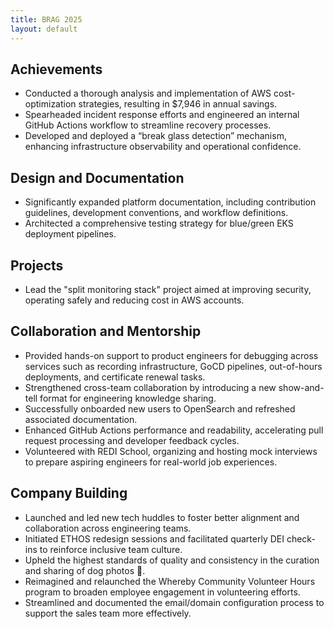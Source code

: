 ```yaml
---
title: BRAG 2025
layout: default
---
```


## Achievements

- Conducted a thorough analysis and implementation of AWS cost-optimization strategies, resulting in $7,946 in annual savings.
- Spearheaded incident response efforts and engineered an internal GitHub Actions workflow to streamline recovery processes.
- Developed and deployed a “break glass detection” mechanism, enhancing infrastructure observability and operational confidence.

## Design and Documentation

- Significantly expanded platform documentation, including contribution guidelines, development conventions, and workflow definitions.
- Architected a comprehensive testing strategy for blue/green EKS deployment pipelines.

## Projects

- Lead the "split monitoring stack" project aimed at improving security, operating safely and reducing cost in AWS accounts.

## Collaboration and Mentorship

- Provided hands-on support to product engineers for debugging across services such as recording infrastructure, GoCD pipelines, out-of-hours deployments, and certificate renewal tasks.
- Strengthened cross-team collaboration by introducing a new show-and-tell format for engineering knowledge sharing.
- Successfully onboarded new users to OpenSearch and refreshed associated documentation.
- Enhanced GitHub Actions performance and readability, accelerating pull request processing and developer feedback cycles.
- Volunteered with REDI School, organizing and hosting mock interviews to prepare aspiring engineers for real-world job experiences.

## Company Building

- Launched and led new tech huddles to foster better alignment and collaboration across engineering teams.
- Initiated ETHOS redesign sessions and facilitated quarterly DEI check-ins to reinforce inclusive team culture.
- Upheld the highest standards of quality and consistency in the curation and sharing of dog photos 🐶.
- Reimagined and relaunched the Whereby Community Volunteer Hours program to broaden employee engagement in volunteering efforts.
- Streamlined and documented the email/domain configuration process to support the sales team more effectively.
